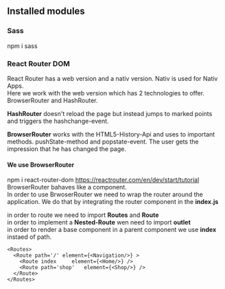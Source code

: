 
## Installed modules<br>

### Sass
npm i sass<br>

### React Router DOM<br>

React Router has a web version and a nativ version.
Nativ is used for Nativ Apps.<br>
Here we work with the web version which has 2 technologies to offer.
BrowserRouter and HashRouter.<br>

**HashRouter** doesn't reload the page but instead jumps to marked points
and triggers the hashchange-event.<br>

**BrowserRouter** works with the HTML5-History-Api and uses to important methods.
pushState-method and popstate-event.
The user gets the impression that he has changed the page.<br>

#### We use BrowserRouter
npm i react-router-dom
https://reactrouter.com/en/dev/start/tutorial
BrowserRouter bahaves like a component.<br>
In order to use BrwoserRouter we need to wrap the router around the application.
We do that by integrating the router component in the **index.js**<br>

in order to route we need to import **Routes** and **Route**<br>
in order to implement a **Nested-Route** wen need to import **outlet**<br>
in order to render a base component in a parent component we use **index** instaed of path.

    <Routes>
      <Route path='/' element={<Navigation/>} >
        <Route index     element={<Home/>} />
        <Route path='shop'   element={<Shop/>} />
      </Route>
    </Routes>


